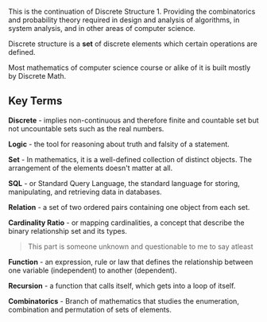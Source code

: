 
This is the continuation of Discrete Structure 1. Providing the combinatorics and probability theory required in design and analysis of algorithms, in system analysis, and in other areas of computer science.

Discrete structure is a **set** of discrete elements which certain operations are defined.

Most mathematics of computer science course or alike of it is built mostly by Discrete Math.

## Key Terms

**Discrete** - implies non-continuous and therefore finite and countable set but not uncountable sets such as the real numbers.

**Logic** - the tool for reasoning about truth and falsity of a statement.

**Set** - In mathematics, it is a well-defined collection of distinct objects. The arrangement of the elements doesn't matter at all.

**SQL** - or Standard Query Language, the standard language for storing, manipulating, and retrieving data in databases.

**Relation** - a set of two ordered pairs containing one object from each set.

**Cardinality Ratio** - or mapping cardinalities, a concept that describe the binary relationship set and its types. 
> This part is someone unknown and questionable to me to say atleast

**Function** - an expression, rule or law that defines the relationship between one variable (independent) to another (dependent).

**Recursion** - a function that calls itself, which gets into a loop of itself.

**Combinatorics** - Branch of mathematics that studies the enumeration, combination and permutation of sets of elements.




